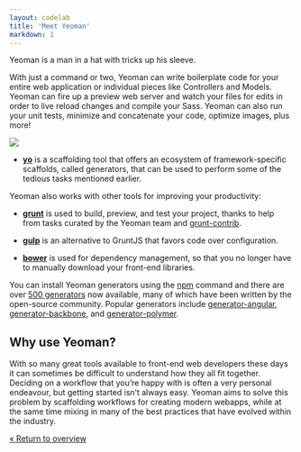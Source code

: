 ```yaml
---
layout: codelab
title: 'Meet Yeoman'
markdown: 1
---
```


Yeoman is a man in a hat with tricks up his sleeve.

With just a command or two, Yeoman can write boilerplate code for your entire web application or individual pieces like Controllers and Models. Yeoman can fire up a preview web server and watch your files for edits in order to live reload changes and compile your Sass. Yeoman can also run your unit tests, minimize and concatenate your code, optimize images, plus more!

![](/assets/img/codelab/image_1.png)


* [**yo**](http://yeoman.io) is a scaffolding tool that offers an ecosystem of framework-specific scaffolds, called generators, that can be used to perform some of the tedious tasks mentioned earlier.

Yeoman also works with other tools for improving your productivity:

* [**grunt**](http://gruntjs.com) is used to build, preview, and test your project, thanks to help from tasks curated by the Yeoman team and [grunt-contrib](https://github.com/gruntjs/grunt-contrib).

* [**gulp**](http://gulpjs.com/) is an alternative to GruntJS that favors code over configuration.

* [**bower**](http://bower.io/) is used for dependency management, so that you no longer have to manually download your front-end libraries.

You can install Yeoman generators using the [npm](https://www.npmjs.com/) command and there are over [500 generators](http://yeoman.io/generators/) now available, many of which have been written by the open-source community. Popular generators include [generator-angular](https://github.com/yeoman/generator-angular), [generator-backbone](https://github.com/yeoman/generator-backbone), and [generator-polymer](https://github.com/yeoman/generator-polymer).


## Why use Yeoman?

With so many great tools available to front-end web developers these days it can sometimes be difficult to understand how they all fit together. Deciding on a workflow that you’re happy with is often a very personal endeavour, but getting started isn’t always easy. Yeoman aims to solve this problem by scaffolding workflows for creating modern webapps, while at the same time mixing in many of the best practices that have evolved within the industry.

[&laquo; Return to overview](../codelab.html)
